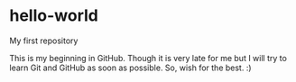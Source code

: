 # hello-world
My first repository 

This is my beginning in GitHub. Though it is very late for me but I will try to learn Git and GitHub as soon as possible. So, wish for the best. :)
